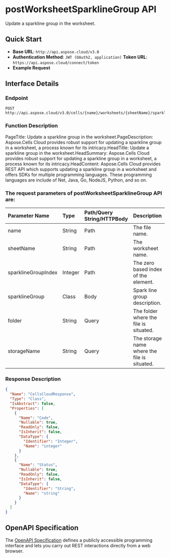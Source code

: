 # **postWorksheetSparklineGroup API**

Update a sparkline group in the worksheet. 

## **Quick Start**

- **Base URL**: `http://api.aspose.cloud/v3.0`
- **Authentication Method**: `JWT (OAuth2, application)`  **Token URL**: `https://api.aspose.cloud/connect/token`
- **Example Request** 
<script src="https://gist.github.com/aspose-cells-cloud-gists/8a5b324fdf3e574dbd747c1a1e24b05d.js?file=Example30_PostWorksheetSparklineGroup.cs"></script>

## **Interface Details**

### **Endpoint** 

```
POST http://api.aspose.cloud/v3.0/cells/{name}/worksheets/{sheetName}/sparklineGroups/{sparklineGroupIndex}
```

### **Function Description**
PageTitle: Update a sparkline group in the worksheet.PageDescription: Aspose.Cells Cloud provides robust support for updating a sparkline group in a worksheet, a process known for its intricacy.HeadTitle: Update a sparkline group in the worksheet.HeadSummary: Aspose.Cells Cloud provides robust support for updating a sparkline group in a worksheet, a process known for its intricacy.HeadContent: Aspose.Cells Cloud provides REST API which supports updating a sparkline group in a worksheet and offers SDKs for multiple programming languages. These programming languages are include of Net, Java, Go, NodeJS, Python, and so on.

### The request parameters of **postWorksheetSparklineGroup** API are: 

| Parameter Name | Type | Path/Query String/HTTPBody | Description | 
| :- | :- | :- |:- | 
|name|String|Path|The file name.|
|sheetName|String|Path|The worksheet name.|
|sparklineGroupIndex|Integer|Path|The zero based index of the element.|
|sparklineGroup|Class|Body|Spark line group description.|
|folder|String|Query|The folder where the file is situated.|
|storageName|String|Query|The storage name where the file is situated.|


### **Response Description**
```json
{
  "Name": "CellsCloudResponse",
  "Type": "Class",
  "IsAbstract": false,
  "Properties": [
    {
      "Name": "Code",
      "Nullable": true,
      "ReadOnly": false,
      "IsInherit": false,
      "DataType": {
        "Identifier": "Integer",
        "Name": "integer"
      }
    },
    {
      "Name": "Status",
      "Nullable": true,
      "ReadOnly": false,
      "IsInherit": false,
      "DataType": {
        "Identifier": "String",
        "Name": "string"
      }
    }
  ]
}
```

## OpenAPI Specification

The [OpenAPI Specification](https://reference.aspose.cloud/cells/#/SparklineGroupsController/PostWorksheetSparklineGroup) defines a publicly accessible programming interface and lets you carry out REST interactions directly from a web browser.

